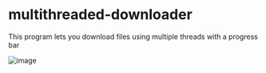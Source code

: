 # multithreaded-downloader
This program lets you download files using multiple threads with a progress bar

![image](https://user-images.githubusercontent.com/34145834/53188711-fcf81880-35d3-11e9-94db-34935fbcfd8a.png)
